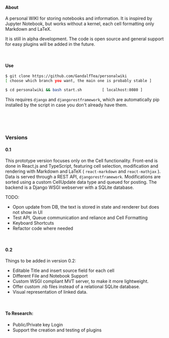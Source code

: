
&nbsp;

#### About
A personal WIKI for storing notebooks and information. It is inspired by Jupyter Notebook, but works without a kernel, each cell formatting only Markdown and LaTeX. 

It is still in alpha development. The code is open source and general support for easy plugins will be added in the future.

&nbsp;

#### Use

```bash
$ git clone https://github.com/GandalfTea/personalwiki 
[ choose which branch you want, the main one is probably stable ]
```

```bash
$ cd personalwiki && bash start.sh 	       [ localhost:8080 ]
```
This requires `django` and `djangorestframework`, which are automatically
pip installed by the script in case you don't already have them.

&nbsp;

&nbsp;


### Versions

#### 0.1
This prototype version focuses only on the Cell functionality. Front-end is done in React.js and TypeScript, featuring cell selection, modification and rendering with Markdown and LaTeX ( `react-markdown` and `react-mathjax` ). Data is served through a REST API, `djangorestframework`. Modifications are sorted using a custom CellUpdate data type and queued for posting. The backend is a Django WSGI webserver with a SQLite database.

TODO:
* Opon update from DB, the text is stored in state and renderer but does not show in UI
* Test API, Queue communication and reliance and Cell Formatting 
* Keyboard Shortcuts
* Refactor code where needed

&nbsp;

#### 0.2
Things to be added in version 0.2:
* Editable Title and insert source field for each cell
* Different File and Notebook Support
* Custom WSGI compliant MVT server, to make it more lightweight.
* Offer custom .nb files instead of a relational SQLite database.
* Visual representation of linked data.

&nbsp;

#### To Research:

* Public/Private key Login
* Support the creation and testing of plugins
